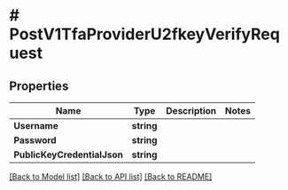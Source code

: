 # # PostV1TfaProviderU2fkeyVerifyRequest


## Properties 


Name | Type | Description | Notes
------------ | ------------- | ------------- | -------------
**Username**| **string** |   |
**Password**| **string** |   |
**PublicKeyCredentialJson**| **string** |   |


[[Back to Model list]](../../README.md#models) [[Back to API list]](../../README.md#endpoints) [[Back to README]](../../README.md)

